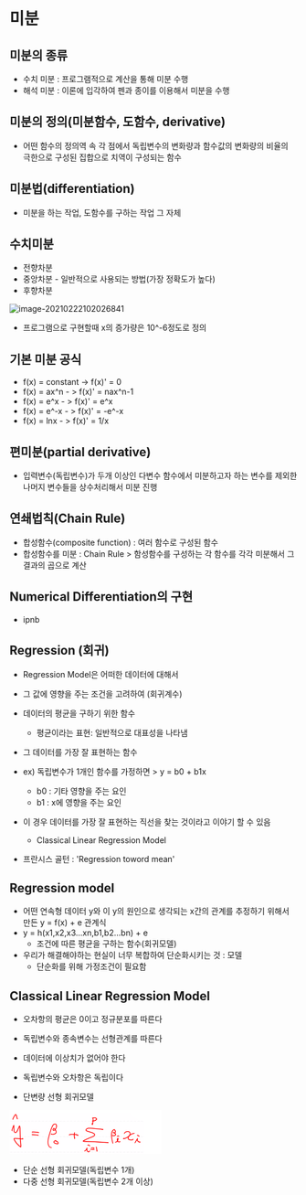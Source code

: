 # 미분

## 미분의 종류

- 수치 미분 : 프로그램적으로 계산을 통해 미분 수행
- 해석 미분 : 이론에 입각하여 펜과 종이를 이용해서 미분을 수행



## 미분의 정의(미분함수, 도함수, derivative)

- 어떤 함수의 정의역 속 각 점에서 독립변수의 변화량과 함수값의 변화량의 비율의 극한으로 구성된 집합으로 치역이 구성되는 함수



## 미분법(differentiation) 

- 미분을 하는 작업, 도함수를 구하는 작업 그 자체





## 수치미분

- 전향차분
- 중앙차분 - 일반적으로 사용되는 방법(가장 정확도가 높다)
- 후향차분

![image-20210222102026841](C:%5CUsers%5CLiO%5CAppData%5CRoaming%5CTypora%5Ctypora-user-images%5Cimage-20210222102026841.png)

- 프로그램으로 구현할때 x의 증가량은 10^-6정도로 정의



## 기본 미분 공식

- f(x) = constant -> f(x)' = 0
- f(x) = ax^n - > f(x)' = nax^n-1
- f(x) = e^x - > f(x)' = e^x
- f(x) = e^-x - > f(x)' = -e^-x
- f(x) = lnx - > f(x)' = 1/x



## 편미분(partial derivative)

- 입력변수(독립변수)가 두개 이상인 다변수 함수에서 미분하고자 하는 변수를 제외한 나머지 변수들을 상수처리해서 미분 진행



## 연쇄법칙(Chain Rule)

- 합성함수(composite function) : 여러 함수로 구성된 함수
- 합성함수를 미분 : Chain Rule > 함성함수를 구성하는 각 함수를 각각 미분해서 그 결과의 곱으로 계산



## Numerical Differentiation의 구현

- ipnb



## Regression (회귀)

- Regression Model은 어떠한 데이터에 대해서 
- 그 값에 영향을 주는 조건을 고려하여 (회귀계수)
- 데이터의 평균을 구하기 위한 함수
    - 평균이라는 표현: 일반적으로 대표성을 나타냄
- 그 데이터를 가장 잘 표현하는 함수

- ex) 독립변수가 1개인 함수를 가정하면 > y = b0 + b1x
  - b0 : 기타 영향을 주는 요인
  - b1 : x에 영향을 주는 요인

- 이 경우 데이터를 가장 잘 표현하는 직선을 찾는 것이라고 이야기 할 수 있음
  - Classical Linear Regression Model

- 프란시스 골턴 : 'Regression toword mean'



## Regression model

- 어떤 연속형 데이터 y와 이 y의 원인으로 생각되는 x간의 관계를 추정하기 위해서 만든 y = f(x) + e 관계식
- y = h(x1,x2,x3...xn,b1,b2...bn) + e
  - 조건에 따른 평균을 구하는 함수(회귀모델)
- 우리가 해결해야하는 현실이 너무 복합하여 단순화시키는 것 : 모델
  - 단순화를 위해 가정조건이 필요함



## Classical Linear Regression Model

- 오차항의 평균은 0이고 정규분포를 따른다
- 독립변수와 종속변수는 선형관계를 따른다
- 데이터에 이상치가 없어야 한다
- 독립변수와 오차항은 독립이다

- 단변량 선형 회귀모델

![image-20210222153508545](md-images/image-20210222153508545.png)

- 단순 선형 회귀모델(독립변수 1개)
- 다중 선형 회귀모델(독립변수 2개 이상)